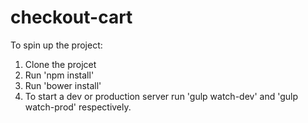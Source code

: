 # checkout-cart

To spin up the project:

1. Clone the projcet
2. Run 'npm install'
3. Run 'bower install'
4. To start a dev or production server run 'gulp watch-dev'
   and 'gulp watch-prod' respectively.
